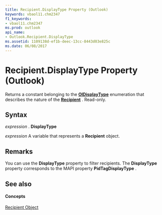```yaml
---
title: Recipient.DisplayType Property (Outlook)
keywords: vbaol11.chm2347
f1_keywords:
- vbaol11.chm2347
ms.prod: outlook
api_name:
- Outlook.Recipient.DisplayType
ms.assetid: 1109138d-ef1b-deec-13cc-8443d03e825c
ms.date: 06/08/2017
---
```



# Recipient.DisplayType Property (Outlook)

Returns a constant belonging to the  **[OlDisplayType](oldisplaytype-enumeration-outlook.md)** enumeration that describes the nature of the **[Recipient](recipient-object-outlook.md)** . Read-only.


## Syntax

 _expression_ . **DisplayType**

 _expression_ A variable that represents a **Recipient** object.


## Remarks

You can use the  **DisplayType** property to filter recipients. The **DisplayType** property corresponds to the MAPI property **PidTagDisplayType** .


## See also


#### Concepts


[Recipient Object](recipient-object-outlook.md)

